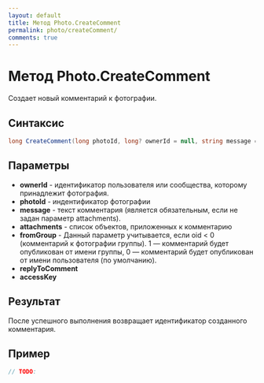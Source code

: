 ```yaml
---
layout: default
title: Метод Photo.CreateComment
permalink: photo/createComment/
comments: true
---
```

# Метод Photo.CreateComment
Создает новый комментарий к фотографии.

## Синтаксис
```csharp
long CreateComment(long photoId, long? ownerId = null, string message = null, IEnumerable<string> attachments = null, bool? fromGroup = null, bool? replyToComment = null, string accessKey = null)
```

## Параметры
+ **ownerId** - идентификатор пользователя или сообщества, которому принадлежит фотография.
+ **photoId** - индентификатор фотографии
+ **message** - текст комментария (является обязательным, если не задан параметр attachments).
+ **attachments** - список объектов, приложенных к комментарию
+ **fromGroup** - Данный параметр учитывается, если oid < 0 (комментарий к фотографии группы). 1 — комментарий будет опубликован от имени группы, 0 — комментарий будет опубликован от имени пользователя (по умолчанию).
+ **replyToComment**
+ **accessKey**

## Результат
После успешного выполнения возвращает идентификатор созданного комментария.

## Пример
```csharp
// TODO:
```

